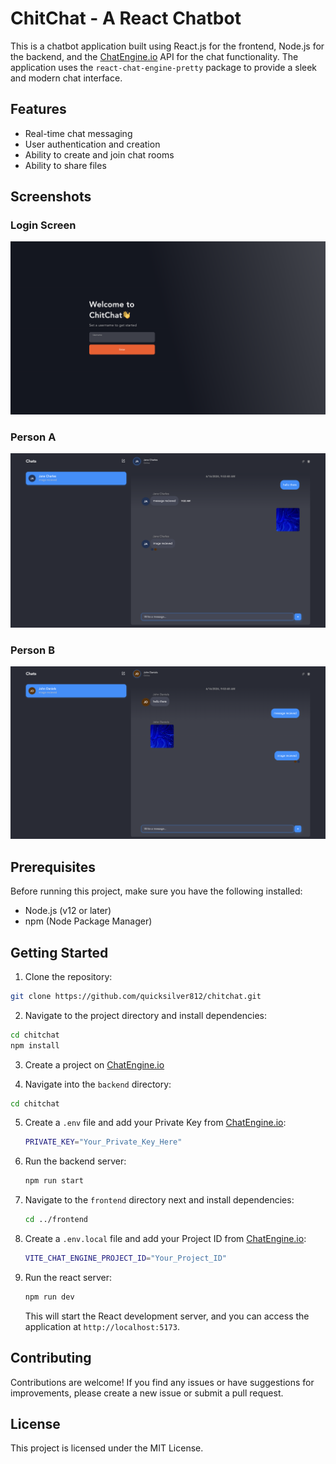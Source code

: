 # ChitChat - A React Chatbot

This is a chatbot application built using React.js for the frontend, Node.js for the backend, and the [ChatEngine.io](https://chatengine.io/) API for the chat functionality. The application uses the `react-chat-engine-pretty` package to provide a sleek and modern chat interface.

## Features

- Real-time chat messaging
- User authentication and creation
- Ability to create and join chat rooms
- Ability to share files

## Screenshots

### Login Screen
![Login Screen](screenshots/login.png)

### Person A
![Login Screen](screenshots/john.png)

### Person B
![Login Screen](screenshots/jane.png)

## Prerequisites

Before running this project, make sure you have the following installed:

- Node.js (v12 or later)
- npm (Node Package Manager)

## Getting Started

1. Clone the repository:
  ```bash
  git clone https://github.com/quicksilver812/chitchat.git
  ```

2. Navigate to the project directory and install dependencies:
  ```bash
  cd chitchat
  npm install
  ```

3. Create a project on [ChatEngine.io](https://chatengine.io/)
   
4. Navigate into the `backend` directory:
  ```bash
  cd chitchat
  ```
5. Create a `.env` file and add your Private Key from [ChatEngine.io](https://chatengine.io/):
   ```bash
   PRIVATE_KEY="Your_Private_Key_Here"
   ```
6. Run the backend server:
   ```bash
   npm run start
   ```
7. Navigate to the `frontend` directory next and install dependencies:
   ```bash
   cd ../frontend
   ```
8. Create a `.env.local` file and add your Project ID from [ChatEngine.io](https://chatengine.io/):
   ```bash
   VITE_CHAT_ENGINE_PROJECT_ID="Your_Project_ID"
   ```
9. Run the react server:
    ```bash
    npm run dev
    ```
    This will start the React development server, and you can access the application at `http://localhost:5173`.

## Contributing

Contributions are welcome! If you find any issues or have suggestions for improvements, please create a new issue or submit a pull request.

## License

This project is licensed under the MIT License.
